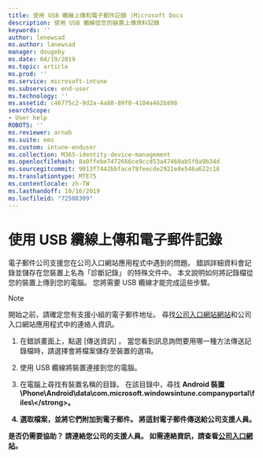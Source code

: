 ```yaml
---
title: 使用 USB 纜線上傳和電子郵件記錄 |Microsoft Docs
description: 使用 USB 纜線從您的裝置上傳資料記錄
keywords: ''
author: lenewsad
ms.author: lanewsad
manager: dougeby
ms.date: 04/19/2019
ms.topic: article
ms.prod: ''
ms.service: microsoft-intune
ms.subservice: end-user
ms.technology: ''
ms.assetid: c46775c2-9d2a-4a88-89f0-4104a462b898
searchScope:
- User help
ROBOTS: ''
ms.reviewer: arnab
ms.suite: ems
ms.custom: intune-enduser
ms.collection: M365-identity-device-management
ms.openlocfilehash: 8a0ffebe7472666ce9ccd53a47460ab5f0a9b34d
ms.sourcegitcommit: 9013f7442bbface78feecde2922e8e546a622c16
ms.translationtype: MTE75
ms.contentlocale: zh-TW
ms.lasthandoff: 10/16/2019
ms.locfileid: "72508309"
---
```

# <a name="upload-and-email-logs-using-a-usb-cable"></a>使用 USB 纜線上傳和電子郵件記錄

電子郵件公司支援您在公司入口網站應用程式中遇到的問題。 錯誤詳細資料會記錄並儲存在您裝置上名為「診斷記錄」  的特殊文件中。 本文說明如何將記錄檔從您的裝置上傳到您的電腦。 您將需要 USB 纜線才能完成這些步驟。   

> [!Note]
> 開始之前，請確定您有支援小組的電子郵件地址。 尋找[公司入口網站網站](https://go.microsoft.com/fwlink/?linkid=2010980)和公司入口網站應用程式中的連絡人資訊。 

1. 在錯誤畫面上，點選 [傳送資訊]  。 當您看到訊息詢問要用哪一種方法傳送記錄檔時，請選擇會將檔案儲存至裝置的選項。  

2. 使用 USB 纜線將裝置連接到您的電腦。 

3. 在電腦上尋找有裝置名稱的目錄。 在該目錄中，尋找 <strong>Android 裝置\Phone\Android\data\com.microsoft.windowsintune.companyportal\files\\\</strong>。

4. 選取檔案，並將它們附加到電子郵件。 將這封電子郵件傳送給公司支援人員。

是否仍需要協助？ 請連絡您公司的支援人員。 如需連絡資訊，請查看[公司入口網站](https://go.microsoft.com/fwlink/?linkid=2010980)。

